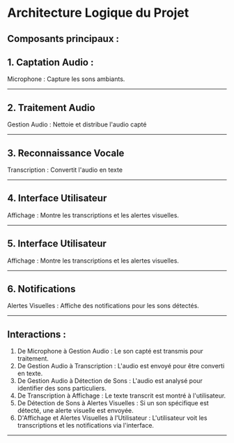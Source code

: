 # Architecture Logique du Projet
## Composants principaux : 

## 1. Captation Audio :

Microphone : Capture les sons ambiants.

---

## 2. Traitement Audio

Gestion Audio : Nettoie et distribue l'audio capté

---

## 3. Reconnaissance Vocale

Transcription : Convertit l'audio en texte

---

## 4. Interface Utilisateur

Affichage : Montre les transcriptions et les alertes visuelles.

---


## 5. Interface Utilisateur

Affichage : Montre les transcriptions et les alertes visuelles.

---

## 6. Notifications

Alertes Visuelles : Affiche des notifications pour les sons détectés.

---
## Interactions :

1. De Microphone à Gestion Audio : Le son capté est transmis pour traitement.
2. De Gestion Audio à Transcription : L'audio est envoyé pour être converti en texte.
3. De Gestion Audio à Détection de Sons : L'audio est analysé pour identifier des sons particuliers.
4. De Transcription à Affichage : Le texte transcrit est montré à l'utilisateur.
5. De Détection de Sons à Alertes Visuelles : Si un son spécifique est détecté, une alerte visuelle est envoyée.
6. D'Affichage et Alertes Visuelles à l'Utilisateur : L'utilisateur voit les transcriptions et les notifications via l'interface.

---






